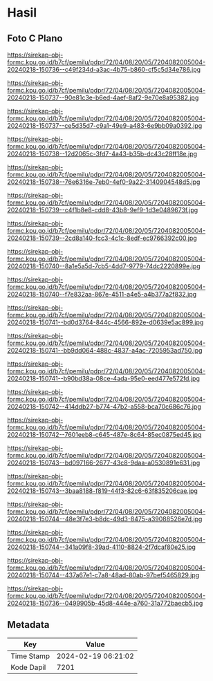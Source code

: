 # Hasil

## Foto C Plano

https://sirekap-obj-formc.kpu.go.id/b7cf/pemilu/pdpr/72/04/08/20/05/7204082005004-20240218-150736--c49f234d-a3ac-4b75-b860-cf5c5d34e786.jpg

https://sirekap-obj-formc.kpu.go.id/b7cf/pemilu/pdpr/72/04/08/20/05/7204082005004-20240218-150737--90e81c3e-b6ed-4aef-8af2-9e70e8a95382.jpg

https://sirekap-obj-formc.kpu.go.id/b7cf/pemilu/pdpr/72/04/08/20/05/7204082005004-20240218-150737--ce5d35d7-c9a1-49e9-a483-6e9bb09a0392.jpg

https://sirekap-obj-formc.kpu.go.id/b7cf/pemilu/pdpr/72/04/08/20/05/7204082005004-20240218-150738--12d2065c-3fd7-4a43-b35b-dc43c28ff18e.jpg

https://sirekap-obj-formc.kpu.go.id/b7cf/pemilu/pdpr/72/04/08/20/05/7204082005004-20240218-150738--76e6316e-7eb0-4ef0-9a22-3140904548d5.jpg

https://sirekap-obj-formc.kpu.go.id/b7cf/pemilu/pdpr/72/04/08/20/05/7204082005004-20240218-150739--c4f1b8e8-cdd8-43b8-9ef9-1d3e0489673f.jpg

https://sirekap-obj-formc.kpu.go.id/b7cf/pemilu/pdpr/72/04/08/20/05/7204082005004-20240218-150739--2cd8a140-fcc3-4c1c-8edf-ec9766392c00.jpg

https://sirekap-obj-formc.kpu.go.id/b7cf/pemilu/pdpr/72/04/08/20/05/7204082005004-20240218-150740--8a1e5a5d-7cb5-4dd7-9779-74dc2220899e.jpg

https://sirekap-obj-formc.kpu.go.id/b7cf/pemilu/pdpr/72/04/08/20/05/7204082005004-20240218-150740--f7e832aa-867e-4511-a4e5-a4b377a2f832.jpg

https://sirekap-obj-formc.kpu.go.id/b7cf/pemilu/pdpr/72/04/08/20/05/7204082005004-20240218-150741--bd0d3764-844c-4566-892e-d0639e5ac899.jpg

https://sirekap-obj-formc.kpu.go.id/b7cf/pemilu/pdpr/72/04/08/20/05/7204082005004-20240218-150741--bb9dd064-488c-4837-a4ac-7205953ad750.jpg

https://sirekap-obj-formc.kpu.go.id/b7cf/pemilu/pdpr/72/04/08/20/05/7204082005004-20240218-150741--b90bd38a-08ce-4ada-95e0-eed477e572fd.jpg

https://sirekap-obj-formc.kpu.go.id/b7cf/pemilu/pdpr/72/04/08/20/05/7204082005004-20240218-150742--414ddb27-b774-47b2-a558-bca70c686c76.jpg

https://sirekap-obj-formc.kpu.go.id/b7cf/pemilu/pdpr/72/04/08/20/05/7204082005004-20240218-150742--7601eeb8-c645-487e-8c64-85ec0875ed45.jpg

https://sirekap-obj-formc.kpu.go.id/b7cf/pemilu/pdpr/72/04/08/20/05/7204082005004-20240218-150743--bd097166-2677-43c8-9daa-a0530891e631.jpg

https://sirekap-obj-formc.kpu.go.id/b7cf/pemilu/pdpr/72/04/08/20/05/7204082005004-20240218-150743--3baa8188-f819-44f3-82c6-63f835206cae.jpg

https://sirekap-obj-formc.kpu.go.id/b7cf/pemilu/pdpr/72/04/08/20/05/7204082005004-20240218-150744--48e3f7e3-b8dc-49d3-8475-a39088526e7d.jpg

https://sirekap-obj-formc.kpu.go.id/b7cf/pemilu/pdpr/72/04/08/20/05/7204082005004-20240218-150744--341a09f8-39ad-4110-8824-2f7dcaf80e25.jpg

https://sirekap-obj-formc.kpu.go.id/b7cf/pemilu/pdpr/72/04/08/20/05/7204082005004-20240218-150744--437a67e1-c7a8-48ad-80ab-97bef5465829.jpg

https://sirekap-obj-formc.kpu.go.id/b7cf/pemilu/pdpr/72/04/08/20/05/7204082005004-20240218-150736--0499905b-45d8-444e-a760-31a772baecb5.jpg


## Metadata

| Key        | Value               |
| ---------- | ------------------- |
| Time Stamp | 2024-02-19 06:21:02 |
| Kode Dapil | 7201                |



